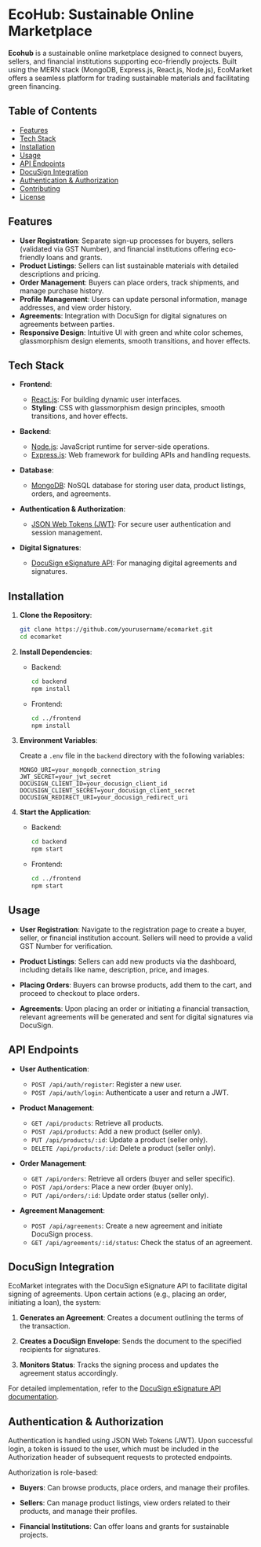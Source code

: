 # EcoHub: Sustainable Online Marketplace

**Ecohub** is a sustainable online marketplace designed to connect buyers, sellers, and financial institutions supporting eco-friendly projects. Built using the MERN stack (MongoDB, Express.js, React.js, Node.js), EcoMarket offers a seamless platform for trading sustainable materials and facilitating green financing.

## Table of Contents

- [Features](#features)
- [Tech Stack](#tech-stack)
- [Installation](#installation)
- [Usage](#usage)
- [API Endpoints](#api-endpoints)
- [DocuSign Integration](#docusign-integration)
- [Authentication & Authorization](#authentication--authorization)
- [Contributing](#contributing)
- [License](#license)

## Features

- **User Registration**: Separate sign-up processes for buyers, sellers (validated via GST Number), and financial institutions offering eco-friendly loans and grants.
- **Product Listings**: Sellers can list sustainable materials with detailed descriptions and pricing.
- **Order Management**: Buyers can place orders, track shipments, and manage purchase history.
- **Profile Management**: Users can update personal information, manage addresses, and view order history.
- **Agreements**: Integration with DocuSign for digital signatures on agreements between parties.
- **Responsive Design**: Intuitive UI with green and white color schemes, glassmorphism design elements, smooth transitions, and hover effects.

## Tech Stack

- **Frontend**:
  - [React.js](https://reactjs.org/): For building dynamic user interfaces.
  - **Styling**: CSS with glassmorphism design principles, smooth transitions, and hover effects.

- **Backend**:
  - [Node.js](https://nodejs.org/): JavaScript runtime for server-side operations.
  - [Express.js](https://expressjs.com/): Web framework for building APIs and handling requests.

- **Database**:
  - [MongoDB](https://www.mongodb.com/): NoSQL database for storing user data, product listings, orders, and agreements.

- **Authentication & Authorization**:
  - [JSON Web Tokens (JWT)](https://jwt.io/): For secure user authentication and session management.

- **Digital Signatures**:
  - [DocuSign eSignature API](https://developers.docusign.com/docs/esign-rest-api/): For managing digital agreements and signatures.

## Installation

1. **Clone the Repository**:

   ```bash
   git clone https://github.com/yourusername/ecomarket.git
   cd ecomarket
   ```

2. **Install Dependencies**:

   - Backend:

     ```bash
     cd backend
     npm install
     ```

   - Frontend:

     ```bash
     cd ../frontend
     npm install
     ```

3. **Environment Variables**:

   Create a `.env` file in the `backend` directory with the following variables:

   ```env
   MONGO_URI=your_mongodb_connection_string
   JWT_SECRET=your_jwt_secret
   DOCUSIGN_CLIENT_ID=your_docusign_client_id
   DOCUSIGN_CLIENT_SECRET=your_docusign_client_secret
   DOCUSIGN_REDIRECT_URI=your_docusign_redirect_uri
   ```

4. **Start the Application**:

   - Backend:

     ```bash
     cd backend
     npm start
     ```

   - Frontend:

     ```bash
     cd ../frontend
     npm start
     ```


## Usage

- **User Registration**: Navigate to the registration page to create a buyer, seller, or financial institution account. Sellers will need to provide a valid GST Number for verification.

- **Product Listings**: Sellers can add new products via the dashboard, including details like name, description, price, and images.

- **Placing Orders**: Buyers can browse products, add them to the cart, and proceed to checkout to place orders.

- **Agreements**: Upon placing an order or initiating a financial transaction, relevant agreements will be generated and sent for digital signatures via DocuSign.

## API Endpoints

- **User Authentication**:
  - `POST /api/auth/register`: Register a new user.
  - `POST /api/auth/login`: Authenticate a user and return a JWT.

- **Product Management**:
  - `GET /api/products`: Retrieve all products.
  - `POST /api/products`: Add a new product (seller only).
  - `PUT /api/products/:id`: Update a product (seller only).
  - `DELETE /api/products/:id`: Delete a product (seller only).

- **Order Management**:
  - `GET /api/orders`: Retrieve all orders (buyer and seller specific).
  - `POST /api/orders`: Place a new order (buyer only).
  - `PUT /api/orders/:id`: Update order status (seller only).

- **Agreement Management**:
  - `POST /api/agreements`: Create a new agreement and initiate DocuSign process.
  - `GET /api/agreements/:id/status`: Check the status of an agreement.

## DocuSign Integration

EcoMarket integrates with the DocuSign eSignature API to facilitate digital signing of agreements. Upon certain actions (e.g., placing an order, initiating a loan), the system:

1. **Generates an Agreement**: Creates a document outlining the terms of the transaction.

2. **Creates a DocuSign Envelope**: Sends the document to the specified recipients for signatures.

3. **Monitors Status**: Tracks the signing process and updates the agreement status accordingly.

For detailed implementation, refer to the [DocuSign eSignature API documentation](https://developers.docusign.com/docs/esign-rest-api/).

## Authentication & Authorization

Authentication is handled using JSON Web Tokens (JWT). Upon successful login, a token is issued to the user, which must be included in the Authorization header of subsequent requests to protected endpoints.

Authorization is role-based:

- **Buyers**: Can browse products, place orders, and manage their profiles.

- **Sellers**: Can manage product listings, view orders related to their products, and manage their profiles.

- **Financial Institutions**: Can offer loans and grants for sustainable projects.
